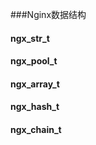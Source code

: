 ###Nginx数据结构

#### ngx_str_t


#### ngx_pool_t

#### ngx_array_t

#### ngx_hash_t

#### ngx_chain_t


####
